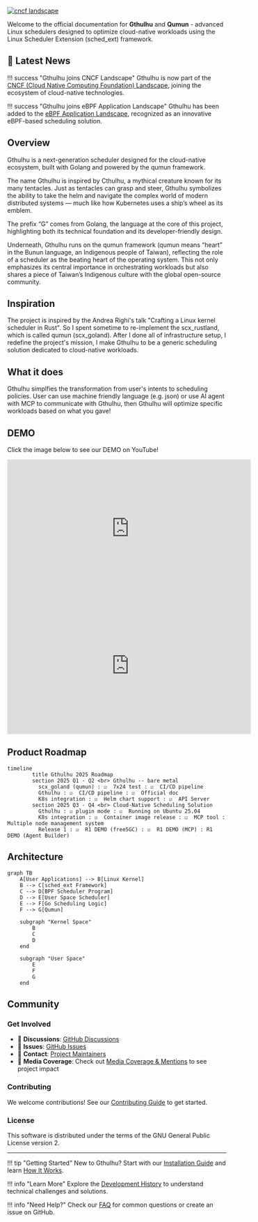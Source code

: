 <a href="https://landscape.cncf.io/?item=provisioning--automation-configuration--gthulhu" target="_blank"><img src="https://img.shields.io/badge/CNCF%20Landscape-5699C6?style=for-the-badge&logo=cncf&label=cncf" alt="cncf landscape" /></a>


Welcome to the official documentation for **Gthulhu** and **Qumun** - advanced Linux schedulers designed to optimize cloud-native workloads using the Linux Scheduler Extension (sched_ext) framework.

## 📰 Latest News

!!! success "Gthulhu joins CNCF Landscape"
    Gthulhu is now part of the [CNCF (Cloud Native Computing Foundation) Landscape](https://landscape.cncf.io/?item=provisioning--automation-configuration--gthulhu), joining the ecosystem of cloud-native technologies.

!!! success "Gthulhu joins eBPF Application Landscape"
    Gthulhu has been added to the [eBPF Application Landscape](https://ebpf.io/applications/), recognized as an innovative eBPF-based scheduling solution.



## Overview
Gthulhu is a next-generation scheduler designed for the cloud-native ecosystem, built with Golang and powered by the qumun framework.

The name Gthulhu is inspired by Cthulhu, a mythical creature known for its many tentacles. Just as tentacles can grasp and steer, Gthulhu symbolizes the ability to take the helm and navigate the complex world of modern distributed systems — much like how Kubernetes uses a ship’s wheel as its emblem.

The prefix “G” comes from Golang, the language at the core of this project, highlighting both its technical foundation and its developer-friendly design.

Underneath, Gthulhu runs on the qumun framework (qumun means “heart” in the Bunun language, an Indigenous people of Taiwan), reflecting the role of a scheduler as the beating heart of the operating system. This not only emphasizes its central importance in orchestrating workloads but also shares a piece of Taiwan’s Indigenous culture with the global open-source community.

## Inspiration
The project is inspired by the Andrea Righi's talk "Crafting a Linux kernel scheduler in Rust". So I spent sometime to re-implement the scx_rustland, which is called qumun (scx_goland). After I done all of infrastructure setup, I redefine the project's mission, I make Gthulhu to be a generic scheduling solution dedicated to cloud-native workloads.

## What it does
Gthulhu simplfies the transformation from user's intents to scheduling policies. User can use machine friendly language (e.g. json) or use AI agent with MCP to communicate with Gthulhu, then Gthulhu will optimize specific workloads based on what you gave!

## DEMO

Click the image below to see our DEMO on YouTube!

<iframe width="560" height="315" src="https://www.youtube.com/embed/MfU64idQcHg?si=HAdQLQU1NaoQEbkf" title="YouTube video player" frameborder="0" allow="accelerometer; autoplay; clipboard-write; encrypted-media; gyroscope; picture-in-picture; web-share" referrerpolicy="strict-origin-when-cross-origin" allowfullscreen></iframe>

<iframe width="560" height="315" src="https://www.youtube.com/embed/p7cPlWHQrDY?si=WmI7TXsxTixD3E2C" title="YouTube video player" frameborder="0" allow="accelerometer; autoplay; clipboard-write; encrypted-media; gyroscope; picture-in-picture; web-share" referrerpolicy="strict-origin-when-cross-origin" allowfullscreen></iframe>

## Product Roadmap

```mermaid
timeline
        title Gthulhu 2025 Roadmap
        section 2025 Q1 - Q2 <br> Gthulhu -- bare metal 
          scx_goland (qumun) : ☑️  7x24 test : ☑️  CI/CD pipeline
          Gthulhu : ☑️  CI/CD pipeline : ☑️  Official doc
          K8s integration : ☑️  Helm chart support : ☑️  API Server
        section 2025 Q3 - Q4 <br> Cloud-Native Scheduling Solution
          Gthulhu : ☑️ plugin mode : ☑️  Running on Ubuntu 25.04
          K8s integration : ☑️  Container image release : ☑️  MCP tool : Multiple node management system
          Release 1 : ☑️  R1 DEMO (free5GC) : ☑️  R1 DEMO (MCP) : R1 DEMO (Agent Builder)
```

## Architecture

```mermaid
graph TB
    A[User Applications] --> B[Linux Kernel]
    B --> C[sched_ext Framework]
    C --> D[BPF Scheduler Program]
    D --> E[User Space Scheduler]
    E --> F[Go Scheduling Logic]
    F --> G[Qumun]
    
    subgraph "Kernel Space"
        B
        C
        D
    end
    
    subgraph "User Space"
        E
        F
        G
    end
```


## Community

### Get Involved

- 💬 **Discussions**: [GitHub Discussions](https://github.com/Gthulhu/Gthulhu/discussions)
- 🐛 **Issues**: [GitHub Issues](https://github.com/Gthulhu/Gthulhu/issues)
- 📧 **Contact**: [Project Maintainers](mailto:maintainers@gthulhu.dev)
- 📰 **Media Coverage**: Check out [Media Coverage & Mentions](mentioned.md) to see project impact

### Contributing

We welcome contributions! See our [Contributing Guide](contributing.md) to get started.

### License

This software is distributed under the terms of the GNU General Public License version 2.

---

!!! tip "Getting Started"
    New to Gthulhu? Start with our [Installation Guide](installation.md) and learn [How It Works](how-it-works.md).

!!! info "Learn More"
    Explore the [Development History](development-history.md) to understand technical challenges and solutions.

!!! info "Need Help?"
    Check our [FAQ](faq.md) for common questions or create an issue on GitHub.
